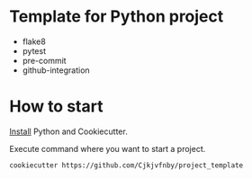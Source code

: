 # Template for Python project

- flake8
- pytest
- pre-commit
- github-integration

# How to start

[Install](https://cookiecutter.readthedocs.io/en/latest/installation.html) Python and Cookiecutter.

Execute command where you want to start a project.
```
cookiecutter https://github.com/Cjkjvfnby/project_template
```
